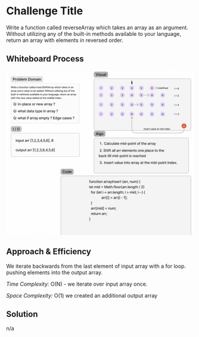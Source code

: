 

# Challenge Title
Write a function called reverseArray which takes an array as an argument.
Without utilizing any of the built-in methods available to your language,
return an array with elements in reversed order.

## Whiteboard Process
![code2.png](./code2.png)

## Approach & Efficiency
<!-- What approach did you take? Why? What is the Big O space/time for this approach? -->
We iterate backwards from the last element of  input array with a for loop.
pushing elements into the output array. <p>
_Time Complexity:_ O(N) - we iterate over input array once. <p>
_Space Complexity:_ O(1) we created an additional output array
## Solution
n/a
